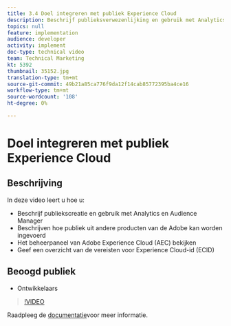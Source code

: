 ```yaml
---
title: 3.4 Doel integreren met publiek Experience Cloud
description: Beschrijf publieksverwezenlijking en gebruik met Analytics en Audience Manager, beschrijf hoe te om publiek uit andere Producten van de Adobe in te voeren, Onderzoek het Adobe Experience Cloud (AEC) admin paneel, Lijst de eisen voor Experience Cloud identiteitskaart (ECID)
topics: null
feature: implementation
audience: developer
activity: implement
doc-type: technical video
team: Technical Marketing
kt: 5392
thumbnail: 35152.jpg
translation-type: tm+mt
source-git-commit: 49b21a85ca776f9da12f14cab85772395ba4ce16
workflow-type: tm+mt
source-wordcount: '108'
ht-degree: 0%

---
```



# Doel integreren met publiek Experience Cloud

## Beschrijving

In deze video leert u hoe u:

* Beschrijf publiekscreatie en gebruik met Analytics en Audience Manager
* Beschrijven hoe publiek uit andere producten van de Adobe kan worden ingevoerd
* Het beheerpaneel van Adobe Experience Cloud (AEC) bekijken
* Geef een overzicht van de vereisten voor Experience Cloud-id (ECID)

## Beoogd publiek

* Ontwikkelaars

>[!VIDEO](https://video.tv.adobe.com/v/35152/?quality=12)

Raadpleeg de [documentatie](https://docs.adobe.com/content/help/en/target/using/integrate/mmp.html)voor meer informatie.
